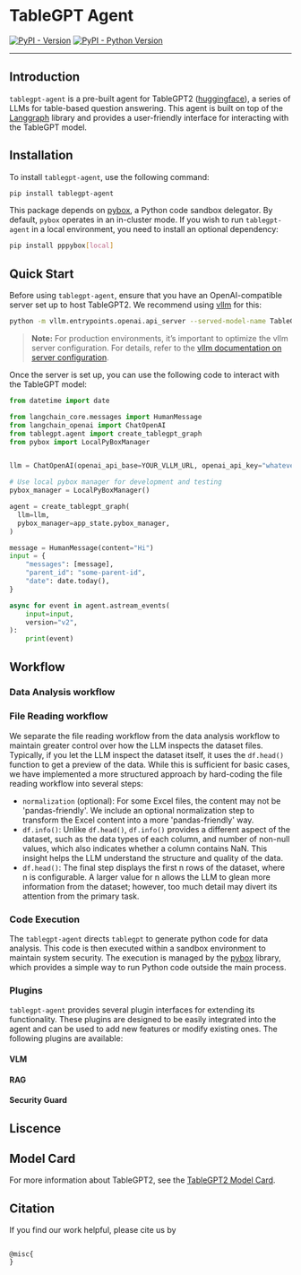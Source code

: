 # TableGPT Agent

[![PyPI - Version](https://img.shields.io/pypi/v/tablegpt-agent.svg)](https://pypi.org/project/tablegpt-agent)
[![PyPI - Python Version](https://img.shields.io/pypi/pyversions/tablegpt-agent.svg)](https://pypi.org/project/tablegpt-agent)

-----

## Introduction

`tablegpt-agent` is a pre-built agent for TableGPT2 ([huggingface](https://huggingface.co/collections/tablegpt/tablegpt2-67265071d6e695218a7e0376)), a series of LLMs for table-based question answering. This agent is built on top of the [Langgraph](https://github.com/langchain-ai/langgraph) library and provides a user-friendly interface for interacting with the TableGPT model.

## Installation

To install `tablegpt-agent`, use the following command:

```sh
pip install tablegpt-agent
```

This package depends on [pybox](https://github.com/edwardzjl/pybox), a Python code sandbox delegator. By default, `pybox` operates in an in-cluster mode. If you wish to run `tablegpt-agent` in a local environment, you need to install an optional dependency:

```sh
pip install pppybox[local]
```

## Quick Start

Before using `tablegpt-agent`, ensure that you have an OpenAI-compatible server set up to host TableGPT2. We recommend using [vllm](https://github.com/vllm-project/vllm) for this:

```sh
python -m vllm.entrypoints.openai.api_server --served-model-name TableGPT2-7B --model path/to/weights
```

> **Note:** For production environments, it’s important to optimize the vllm server configuration. For details, refer to the [vllm documentation on server configuration](https://docs.vllm.ai/en/v0.6.0/serving/openai_compatible_server.html#command-line-arguments-for-the-server).

Once the server is set up, you can use the following code to interact with the TableGPT model:

```python
from datetime import date

from langchain_core.messages import HumanMessage
from langchain_openai import ChatOpenAI
from tablegpt.agent import create_tablegpt_graph
from pybox import LocalPyBoxManager


llm = ChatOpenAI(openai_api_base=YOUR_VLLM_URL, openai_api_key="whatever", model_name="TableGPT2-7B")

# Use local pybox manager for development and testing
pybox_manager = LocalPyBoxManager()

agent = create_tablegpt_graph(
  llm=llm,
  pybox_manager=app_state.pybox_manager,
)

message = HumanMessage(content="Hi")
input = {
    "messages": [message],
    "parent_id": "some-parent-id",
    "date": date.today(),
}

async for event in agent.astream_events(
    input=input,
    version="v2",
):
    print(event)
```

<!-- API reference -->

## Workflow

### Data Analysis workflow

### File Reading workflow

We separate the file reading workflow from the data analysis workflow to maintain greater control over how the LLM inspects the dataset files. Typically, if you let the LLM inspect the dataset itself, it uses the `df.head()` function to get a preview of the data. While this is sufficient for basic cases, we have implemented a more structured approach by hard-coding the file reading workflow into several steps:

- `normalization` (optional): For some Excel files, the content may not be 'pandas-friendly'. We include an optional normalization step to transform the Excel content into a more 'pandas-friendly' way.
- `df.info()`: Unlike `df.head()`, `df.info()` provides a different aspect of the dataset, such as the data types of each column, and number of non-null values, which also indicates whether a column contains NaN. This insight helps the LLM understand the structure and quality of the data.
- `df.head()`: The final step displays the first n rows of the dataset, where n is configurable. A larger value for n allows the LLM to glean more information from the dataset; however, too much detail may divert its attention from the primary task.

### Code Execution

The `tablegpt-agent` directs `tablegpt` to generate python code for data analysis. This code is then executed within a sandbox environment to maintain system security. The execution is managed by the [pybox](https://github.com/edwardzjl/pybox) library, which provides a simple way to run Python code outside the main process.

### Plugins

`tablegpt-agent` provides several plugin interfaces for extending its functionality. These plugins are designed to be easily integrated into the agent and can be used to add new features or modify existing ones. The following plugins are available:

#### VLM

#### RAG

#### Security Guard

  <!-- normalization chain -->

## Liscence

## Model Card

For more information about TableGPT2, see the [TableGPT2 Model Card](https://huggingface.co/tablegpt/tablegpt).

## Citation

If you find our work helpful, please cite us by

```

@misc{
}

```
